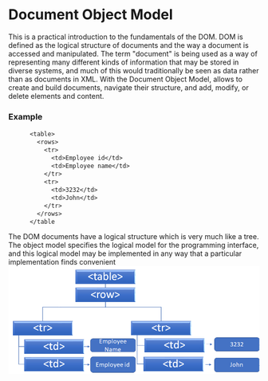 ﻿# Document Object Model
This is a practical introduction to the fundamentals of the DOM. DOM is defined as the logical structure of documents and the way a document is accessed and manipulated. The term "document" is being used as a way of representing many different kinds of information that may be stored in diverse systems, and much of this would traditionally be seen as data rather than as documents in XML.  With the Document Object Model, allows to create and build documents, navigate their structure, and add, modify, or delete elements and content.
### Example
```
      <table>
        <rows> 
          <tr> 
            <td>Employee id</td>
            <td>Employee name</td> 
          </tr> 
          <tr>
            <td>3232</td>
            <td>John</td> 
          </tr> 
        </rows>
      </table 
```
The DOM documents have a logical structure which is very much like a tree. The object model specifies the logical model for the programming interface, and this logical model may be implemented in any way that a particular implementation finds convenient
![Test Image 6](dom.png)
